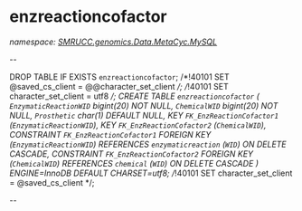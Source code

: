 ﻿# enzreactioncofactor
_namespace: [SMRUCC.genomics.Data.MetaCyc.MySQL](./index.md)_

--
 
 DROP TABLE IF EXISTS `enzreactioncofactor`;
 /*!40101 SET @saved_cs_client = @@character_set_client */;
 /*!40101 SET character_set_client = utf8 */;
 CREATE TABLE `enzreactioncofactor` (
 `EnzymaticReactionWID` bigint(20) NOT NULL,
 `ChemicalWID` bigint(20) NOT NULL,
 `Prosthetic` char(1) DEFAULT NULL,
 KEY `FK_EnzReactionCofactor1` (`EnzymaticReactionWID`),
 KEY `FK_EnzReactionCofactor2` (`ChemicalWID`),
 CONSTRAINT `FK_EnzReactionCofactor1` FOREIGN KEY (`EnzymaticReactionWID`) REFERENCES `enzymaticreaction` (`WID`) ON DELETE CASCADE,
 CONSTRAINT `FK_EnzReactionCofactor2` FOREIGN KEY (`ChemicalWID`) REFERENCES `chemical` (`WID`) ON DELETE CASCADE
 ) ENGINE=InnoDB DEFAULT CHARSET=utf8;
 /*!40101 SET character_set_client = @saved_cs_client */;
 
 --




